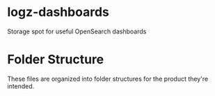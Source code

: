 # logz-dashboards
Storage spot for useful OpenSearch dashboards

# Folder Structure

These files are organized into folder structures for the product they're intended.
